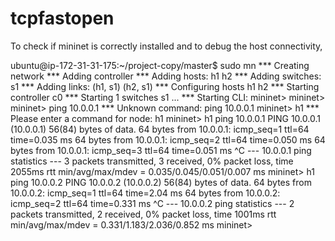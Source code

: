 # tcpfastopen

To check if mininet is correctly installed and to debug the host connectivity,

ubuntu@ip-172-31-31-175:~/project-copy/master$ sudo mn
*** Creating network
*** Adding controller
*** Adding hosts:
h1 h2
*** Adding switches:
s1
*** Adding links:
(h1, s1) (h2, s1)
*** Configuring hosts
h1 h2
*** Starting controller
c0
*** Starting 1 switches
s1 ...
*** Starting CLI:
mininet>
mininet>
mininet> ping 10.0.0.1
*** Unknown command: ping 10.0.0.1
mininet> h1
*** Please enter a command for node: h1 <cmd>
mininet> h1 ping 10.0.0.1
PING 10.0.0.1 (10.0.0.1) 56(84) bytes of data.
64 bytes from 10.0.0.1: icmp_seq=1 ttl=64 time=0.035 ms
64 bytes from 10.0.0.1: icmp_seq=2 ttl=64 time=0.050 ms
64 bytes from 10.0.0.1: icmp_seq=3 ttl=64 time=0.051 ms
^C
--- 10.0.0.1 ping statistics ---
3 packets transmitted, 3 received, 0% packet loss, time 2055ms
rtt min/avg/max/mdev = 0.035/0.045/0.051/0.007 ms
mininet> h1 ping 10.0.0.2
PING 10.0.0.2 (10.0.0.2) 56(84) bytes of data.
64 bytes from 10.0.0.2: icmp_seq=1 ttl=64 time=2.04 ms
64 bytes from 10.0.0.2: icmp_seq=2 ttl=64 time=0.331 ms
^C
--- 10.0.0.2 ping statistics ---
2 packets transmitted, 2 received, 0% packet loss, time 1001ms
rtt min/avg/max/mdev = 0.331/1.183/2.036/0.852 ms
mininet>
